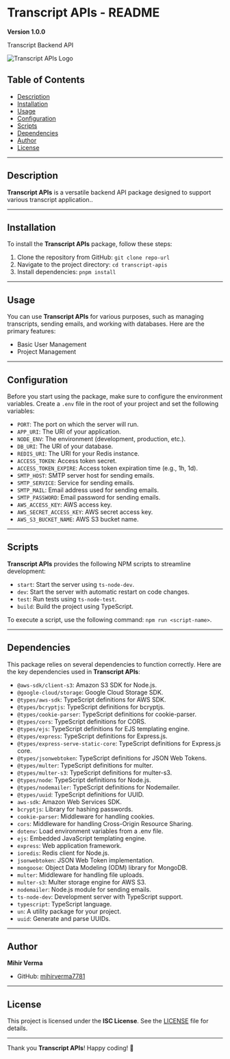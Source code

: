 # Transcript APIs - README

**Version 1.0.0**

Transcript Backend API

![Transcript APIs Logo](logo.png)

## Table of Contents

- [Description](#description)
- [Installation](#installation)
- [Usage](#usage)
- [Configuration](#configuration)
- [Scripts](#scripts)
- [Dependencies](#dependencies)
- [Author](#author)
- [License](#license)

---

## Description

**Transcript APIs** is a versatile backend API package designed to support various transcript application..

---

## Installation

To install the **Transcript APIs** package, follow these steps:

1. Clone the repository from GitHub: `git clone repo-url`
2. Navigate to the project directory: `cd transcript-apis`
3. Install dependencies: `pnpm install`

---

## Usage

You can use **Transcript APIs** for various purposes, such as managing transcripts, sending emails, and working with databases. Here are the primary features:

- Basic User Management
- Project Management

---

## Configuration

Before you start using the package, make sure to configure the environment variables. Create a `.env` file in the root of your project and set the following variables:

- `PORT`: The port on which the server will run.
- `APP_URI`: The URI of your application.
- `NODE_ENV`: The environment (development, production, etc.).
- `DB_URI`: The URI of your database.
- `REDIS_URI`: The URI for your Redis instance.
- `ACCESS_TOKEN`: Access token secret.
- `ACCESS_TOKEN_EXPIRE`: Access token expiration time (e.g., 1h, 1d).
- `SMTP_HOST`: SMTP server host for sending emails.
- `SMTP_SERVICE`: Service for sending emails.
- `SMTP_MAIL`: Email address used for sending emails.
- `SMTP_PASSWORD`: Email password for sending emails.
- `AWS_ACCESS_KEY`: AWS access key.
- `AWS_SECRET_ACCESS_KEY`: AWS secret access key.
- `AWS_S3_BUCKET_NAME`: AWS S3 bucket name.

---

## Scripts

**Transcript APIs** provides the following NPM scripts to streamline development:

- `start`: Start the server using `ts-node-dev`.
- `dev`: Start the server with automatic restart on code changes.
- `test`: Run tests using `ts-node-test`.
- `build`: Build the project using TypeScript.

To execute a script, use the following command: `npm run <script-name>`.

---

## Dependencies

This package relies on several dependencies to function correctly. Here are the key dependencies used in **Transcript APIs**:

- `@aws-sdk/client-s3`: Amazon S3 SDK for Node.js.
- `@google-cloud/storage`: Google Cloud Storage SDK.
- `@types/aws-sdk`: TypeScript definitions for AWS SDK.
- `@types/bcryptjs`: TypeScript definitions for bcryptjs.
- `@types/cookie-parser`: TypeScript definitions for cookie-parser.
- `@types/cors`: TypeScript definitions for CORS.
- `@types/ejs`: TypeScript definitions for EJS templating engine.
- `@types/express`: TypeScript definitions for Express.js.
- `@types/express-serve-static-core`: TypeScript definitions for Express.js core.
- `@types/jsonwebtoken`: TypeScript definitions for JSON Web Tokens.
- `@types/multer`: TypeScript definitions for multer.
- `@types/multer-s3`: TypeScript definitions for multer-s3.
- `@types/node`: TypeScript definitions for Node.js.
- `@types/nodemailer`: TypeScript definitions for Nodemailer.
- `@types/uuid`: TypeScript definitions for UUID.
- `aws-sdk`: Amazon Web Services SDK.
- `bcryptjs`: Library for hashing passwords.
- `cookie-parser`: Middleware for handling cookies.
- `cors`: Middleware for handling Cross-Origin Resource Sharing.
- `dotenv`: Load environment variables from a .env file.
- `ejs`: Embedded JavaScript templating engine.
- `express`: Web application framework.
- `ioredis`: Redis client for Node.js.
- `jsonwebtoken`: JSON Web Token implementation.
- `mongoose`: Object Data Modeling (ODM) library for MongoDB.
- `multer`: Middleware for handling file uploads.
- `multer-s3`: Multer storage engine for AWS S3.
- `nodemailer`: Node.js module for sending emails.
- `ts-node-dev`: Development server with TypeScript support.
- `typescript`: TypeScript language.
- `un`: A utility package for your project.
- `uuid`: Generate and parse UUIDs.

---

## Author

**Mihir Verma**

- GitHub: [mihirverma7781](https://github.com/mihirverma7781)

---

## License

This project is licensed under the **ISC License**. See the [LICENSE](LICENSE) file for details.

---

Thank you **Transcript APIs**! Happy coding! 🚀